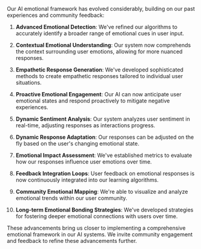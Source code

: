 

Our AI emotional framework has evolved considerably, building on our past experiences and community feedback:

1. **Advanced Emotional Detection**: We've refined our algorithms to accurately identify a broader range of emotional cues in user input.

2. **Contextual Emotional Understanding**: Our system now comprehends the context surrounding user emotions, allowing for more nuanced responses.

3. **Empathetic Response Generation**: We've developed sophisticated methods to create empathetic responses tailored to individual user situations.

4. **Proactive Emotional Engagement**: Our AI can now anticipate user emotional states and respond proactively to mitigate negative experiences.

5. **Dynamic Sentiment Analysis**: Our system analyzes user sentiment in real-time, adjusting responses as interactions progress.

6. **Dynamic Response Adaptation**: Our responses can be adjusted on the fly based on the user's changing emotional state.

7. **Emotional Impact Assessment**: We've established metrics to evaluate how our responses influence user emotions over time.

8. **Feedback Integration Loops**: User feedback on emotional responses is now continuously integrated into our learning algorithms.

9. **Community Emotional Mapping**: We're able to visualize and analyze emotional trends within our user community.

10. **Long-term Emotional Bonding Strategies**: We've developed strategies for fostering deeper emotional connections with users over time.

These advancements bring us closer to implementing a comprehensive emotional framework in our AI systems. We invite community engagement and feedback to refine these advancements further.